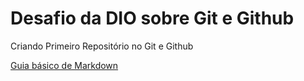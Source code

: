 # Desafio da DIO sobre Git e Github
Criando Primeiro Repositório no Git e Github 

[Guia básico de Markdown](https://docs.pipz.com/central-de-ajuda/learning-center/guia-basico-de-markdown#open)
